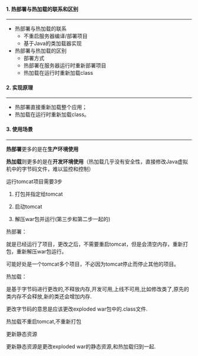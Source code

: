 #### 1. 热部署与热加载的联系和区别

---

- 热部署与热加载的联系
  - 不重启服务器编译/部署项目
  - 基于Java的类加载器实现
- 热部署与热加载的区别
  - 部署方式
  - 热部署在服务器运行时重新部署项目
  - 热加载在运行时重新加载class



#### 2. 实现原理

---

- 热部署直接重新加载整个应用；
- 热加载在运行时重新加载class。



#### 3. 使用场景

---

**热部署**更多的是在**生产环境使用**

**热加载**则更多的是在**开发环境使用**（热加载几乎没有安全性，直接修改Java虚拟机中的字节码文件，难以监控和控制）



运行tomcat项目需要3步

1. 打包并指定给tomcat

2. 启动tomcat

3. 解压war包并运行(第三步和第二步一起的)

热部署：

就是已经运行了项目，更改之后，不需要重启tomcat，但是会清空内存，重新打包，重新解压war包运行。

可能好处是一个tomcat多个项目，不必因为tomcat停止而停止其他的项目。

热加载：

是基于字节码进行更改的,不释放内存,开发可用,上线不可用,比如修改类了,原先的类内存不会释放,新的类还会增加内存.

更改字节码的意思是应该更改exploded war包中的.class文件.

热加载不重启tomcat,不重新打包

更新静态资源

更新静态资源是更改exploded war的静态资源,和热加载归到一起.